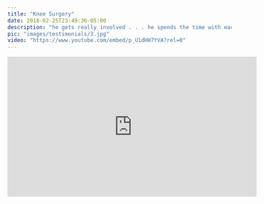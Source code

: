 ```yaml
---
title: "Knee Surgery"
date: 2018-02-25T23:49:36-05:00
description: "he gets really involved . . . he spends the time with each patient. . ."
pic: "images/testimonials/3.jpg"
video: "https://www.youtube.com/embed/p_U1dHH7YVA?rel=0"
---
```


<iframe width="560" height="315" src="https://www.youtube.com/embed/p_U1dHH7YVA?rel=0" frameborder="0" allow="autoplay; encrypted-media" allowfullscreen></iframe>
